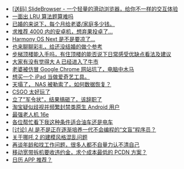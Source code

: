 + [[送码] SlideBrowser - 一个轻量的滑动浏览器，给你不一样的交互体验](https://www.v2ex.com/t/1113107)
+ [一面出 LRU 算法题算难吗](https://www.v2ex.com/t/1113104)
+ [已婚的来说下，每个月给老婆/家庭多少钱。](https://www.v2ex.com/t/1113156)
+ [求推荐 4000 内的安卓机，想弃果投卓了…](https://www.v2ex.com/t/1113194)
+ [Harmony OS Next 是不是要凉了...](https://www.v2ex.com/t/1113345)
+ [也来聊聊彩礼，给还没结婚的做个参考](https://www.v2ex.com/t/1113292)
+ [步梯顶楼能入手吗，有住顶楼的能否说下日常感受优缺点看法及建议](https://www.v2ex.com/t/1113244)
+ [大家有没有觉得大 A 已经进入了牛市](https://www.v2ex.com/t/1113205)
+ [老婆被仿冒 Google Chrome 网站坑了，电脑中木马](https://www.v2ex.com/t/1113249)
+ [想买一个 iPad 当做爱奇艺工具。](https://www.v2ex.com/t/1113125)
+ [天塌了， NAS 被勒索了，如何数据恢复？](https://www.v2ex.com/t/1113196)
+ [CSGO 太好玩了](https://www.v2ex.com/t/1113217)
+ [立了"军令状"，结果搞砸了，该辞职了](https://www.v2ex.com/t/1113288)
+ [淘宝疑似歧视并频繁封禁类原生 Android 用户](https://www.v2ex.com/t/1113414)
+ [最强老人机 16e](https://www.v2ex.com/t/1113223)
+ [各位帮忙看下我这种条件适合油车还是电车](https://www.v2ex.com/t/1113286)
+ [[讨论] AI 是不是正在逐渐培养一代不会编程的“文盲”程序员？](https://www.v2ex.com/t/1113278)
+ [关于哪吒 2 的建模风格混乱问题](https://www.v2ex.com/t/1113422)
+ [再谈年龄和找工作问题，很多人都不自量力认不清自己](https://www.v2ex.com/t/1113426)
+ [移动宽带拆机要收违约金，求个成本最低的 PCDN 方案？](https://www.v2ex.com/t/1113412)
+ [日历 APP 推荐？](https://www.v2ex.com/t/1113268)
